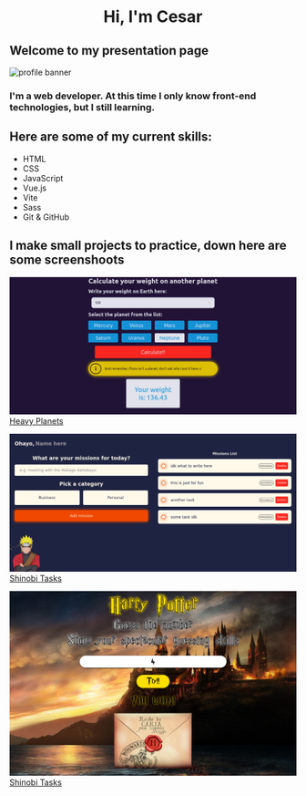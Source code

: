 <h1 align="center">Hi, I'm Cesar</h1>
<h2 allign="center">Welcome to my presentation page</h2>

<img src="https://img.freepik.com/vector-premium/banner-colorido-manos-trabajando-computadora-diferentes-aparatos-electronicos-dispositivos-simbolos-programacion-desarrollo-software-codificacion-programas_198278-4192.jpg" alt="profile banner"/>

### I'm a web developer. At this time I only know front-end technologies, but I still learning.

## Here are some of my current skills:

- HTML
- CSS
- JavaScript
- Vue.js
- Vite
- Sass
- Git & GitHub

## I make small projects to practice, down here are some screenshoots

![heavy planets banner](./public/heavy-planets/desktop-view.png)
[Heavy Planets](https://github.com/CesarSullen/heavy-planets)

![shinobi tasks banner](./public/shinobi-tasks/desktop-view.png)
[Shinobi Tasks](https://github.com/CesarSullen/shinobi-tasks/)

![guessing game banner](./public/guessing-game/desktop-view.png)
[Shinobi Tasks](https://github.com/CesarSullen/guessing-game/)
